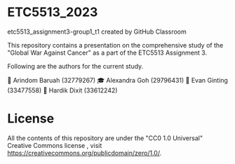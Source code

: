 # ETC5513_2023
etc5513_assignment3-group1_t1 created by GitHub Classroom

This repository contains a presentation on the comprehensive study of the "Global War Against Cancer" as a part of the ETC5513 Assignment 3.

Following are the authors for the current study.

🤖 Arindom Baruah (32779267) 🎓 Alexandra Goh (29796431) 💁 Evan Ginting (33477558)
👾 Hardik Dixit (33612242)

# License

All the contents of this repository are under the "CC0 1.0 Universal" Creative Commons license , visit https://creativecommons.org/publicdomain/zero/1.0/.




 

